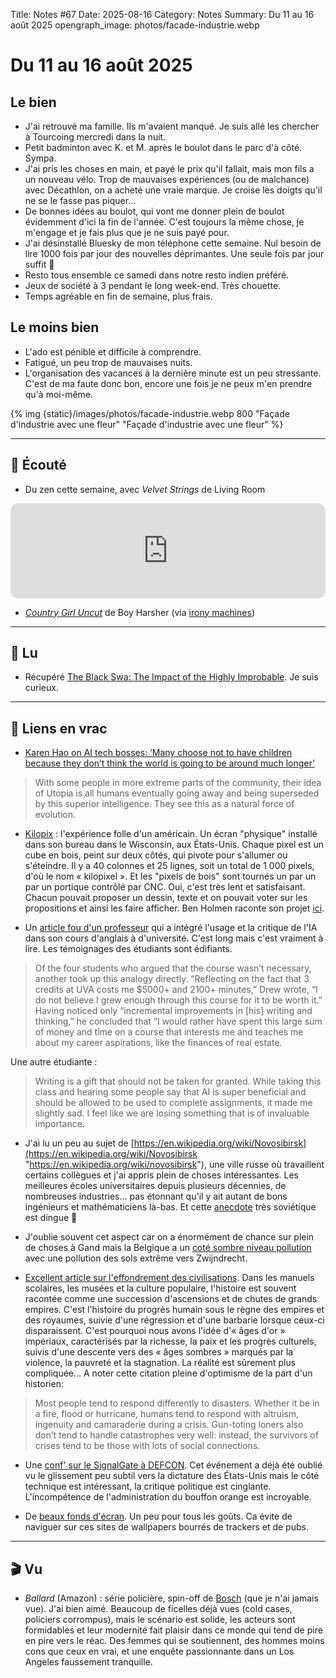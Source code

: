 Title: Notes #67
Date: 2025-08-16
Category: Notes
Summary: Du 11 au 16 août 2025
opengraph_image: photos/facade-industrie.webp

# Du 11 au 16 août 2025

## Le bien

* J'ai retrouvé ma famille. Ils m'avaient manqué. Je suis allé les chercher à Tourcoing mercredi dans la nuit.
* Petit badminton avec K. et M. après le boulot dans le parc d'à côté. Sympa.
* J'ai pris les choses en main, et payé le prix qu'il fallait, mais mon fils a un nouveau vélo. Trop de mauvaises expériences (ou de malchance) avec Décathlon, on a acheté une vraie marque. Je croise les doigts qu'il ne se le fasse pas piquer...
* De bonnes idées au boulot, qui vont me donner plein de boulot évidemment d'ici la fin de l'année. C'est toujours la même chose, je m'engage et je fais plus que je ne suis payé pour.
* J'ai désinstallé Bluesky de mon téléphone cette semaine. Nul besoin de lire 1000 fois par jour des nouvelles déprimantes. Une seule fois par jour suffit 🥰
* Resto tous ensemble ce samedi dans notre resto indien préféré.
* Jeux de société à 3 pendant le long week-end. Très chouette.
* Temps agréable en fin de semaine, plus frais.

## Le moins bien

* L'ado est pénible et difficile à comprendre.
* Fatigué, un peu trop de mauvaises nuits.
* L'organisation des vacances à la dernière minute est un peu stressante. C'est de ma faute donc bon, encore une fois je ne peux m'en prendre qu'à moi-même.

{% img {static}/images/photos/facade-industrie.webp 800 "Façade d'industrie avec une fleur" "Façade d'industrie avec une fleur" %}

---

## 🎤 Écouté

* Du zen cette semaine, avec _Velvet Strings_ de Living Room

<iframe data-testid="embed-iframe" style="border-radius:12px" src="https://open.spotify.com/embed/track/76pyEDndWnRW8hqlwFBiO1?utm_source=generator" width="100%" height="152" frameBorder="0" allowfullscreen="" allow="autoplay; clipboard-write; encrypted-media; fullscreen; picture-in-picture" loading="lazy"></iframe>

* [_Country Girl Uncut_](https://boyharsher.bandcamp.com/album/country-girl-uncut) de Boy Harsher (via [irony machines](https://irony-machine.neocities.org/))

---

## 📖 Lu

* Récupéré [The Black Swa: The Impact of the Highly Improbable](https://en.wikipedia.org/wiki/The_Black_Swan:_The_Impact_of_the_Highly_Improbable). Je suis curieux.

---

## 🔗 Liens en vrac

* [Karen Hao on AI tech bosses: ‘Many choose not to have children because they don’t think the world is going to be around much longer’](https://www.irishtimes.com/culture/books/2025/08/09/karen-hao-on-ai-tech-bosses-many-choose-not-to-have-children-because-they-dont-think-the-world-is-going-to-be-around-much-longer)

> With some people in more extreme parts of the community, their idea of Utopia is all humans eventually going away and being superseded by this superior intelligence. They see this as a natural force of evolution.

* [Kilopix](https://kilopx.com/) : l'expérience folle d'un américain. Un écran "physique" installé dans son bureau dans le Wisconsin, aux États-Unis. Chaque pixel est un cube en bois, peint sur deux côtés, qui pivote pour s'allumer ou s'éteindre. Il y a 40 colonnes et 25 lignes, soit un total de 1 000 pixels, d'où le nom « kilopixel ». Et les "pixels de bois" sont tournés un par un par un portique contrôlé par CNC. Oui, c'est très lent et satisfaisant. Chacun pouvait proposer un dessin, texte et on pouvait voter sur les propositions et ainsi les faire afficher. Ben Holmen raconte son projet [ici](https://benholmen.com/blog/kilopixel/).

* Un [article fou d'un professeur](https://lithub.com/what-happened-when-i-tried-to-replace-myself-with-chatgpt-in-my-english-classroom/) qui a intégré l'usage et la critique de l'IA dans son cours d'anglais à d'université. C'est long mais c'est vraiment à lire. Les témoignages des étudiants sont édifiants.

> Of the four students who argued that the course wasn’t necessary, another took up this analogy directly. “Reflecting on the fact that 3 credits at UVA costs me $5000+ and 2100+ minutes,” Drew wrote, “I do not believe I grew enough through this course for it to be worth it.” Having noticed only “incremental improvements in [his] writing and thinking,” he concluded that “I would rather have spent this large sum of money and time on a course that interests me and teaches me about my career aspirations, like the finances of real estate.

Une autre étudiante :

> Writing is a gift that should not be taken for granted. While taking this class and hearing some people say that AI is super beneficial and should be allowed to be used to complete assignments, it made me slightly sad. I feel like we are losing something that is of invaluable importance.

* J'ai lu un peu au sujet de [https://en.wikipedia.org/wiki/Novosibirsk](https://en.wikipedia.org/wiki/Novosibirsk "https://en.wikipedia.org/wiki/novosibirsk"), une ville russe où travaillent certains collègues et j'ai appris plein de choses intéressantes. Les meilleures écoles universitaires depuis plusieurs décennies, de nombreuses industries... pas étonnant qu'il y ait autant de bons ingénieurs et mathématiciens là-bas. Et cette [anecdote](https://www.rbth.com/history/332483-russian-pilot-fly-under-bridge-photo) très soviétique est dingue 🙂

* J'oublie souvent cet aspect car on a énormément de chance sur plein de choses à Gand mais la Belgique a un [coté sombre niveau pollution](https://www.lemonde.fr/les-decodeurs/article/2025/01/15/excaver-les-sols-changer-l-eau-des-lacs-ne-pas-jouer-dehors-la-pollution-aux-pfas-plonge-la-flandre-dans-un-desastre-dystopique_6498670_4355770.html) avec une pollution des sols extrême vers Zwijndrecht.

* [Excellent article sur l'effondrement des civilisations](https://aeon.co/essays/the-great-myth-of-empire-collapse). Dans les manuels scolaires, les musées et la culture populaire, l'histoire est souvent racontée comme une succession d'ascensions et de chutes de grands empires. C'est l'histoire du progrès humain sous le règne des empires et des royaumes, suivie d'une régression et d'une barbarie lorsque ceux-ci disparaissent. C'est pourquoi nous avons l'idée d'« âges d'or » impériaux, caractérisés par la richesse, la paix et les progrès culturels, suivis d'une descente vers des « âges sombres » marqués par la violence, la pauvreté et la stagnation. La réalité est sûrement plus compliquée... A noter cette citation pleine d'optimisme de la part d'un historien:

> Most people tend to respond differently to disasters. Whether it be in a fire, flood or hurricane, humans tend to respond with altruism, ingenuity and camaraderie during a crisis. Gun-toting loners also don’t tend to handle catastrophes very well: instead, the survivors of crises tend to be those with lots of social connections.

* Une [conf' sur le SignalGate à DEFCON](https://micahflee.com/we-are-currently-clean-on-opsec-the-signalgate-saga/). Cet événement a déjà été oublié vu le glissement peu subtil vers la dictature des États-Unis mais le côté technique est intéressant, la critique politique est cinglante. L'incompétence de l'administration du bouffon orange est incroyable.

* De [beaux fonds d'écran](https://github.com/dharmx/walls). Un peu pour tous les goûts. Ca évite de naviguer sur ces sites de wallpapers bourrés de trackers et de pubs.

---

## 🎬 Vu

* _Ballard_ (Amazon) : série policière, spin-off de [Bosch](https://fr.wikipedia.org/wiki/Harry_Bosch_(s%C3%A9rie_t%C3%A9l%C3%A9vis%C3%A9e)) (que je n'ai jamais vue). J'ai bien aimé. Beaucoup de ficelles déjà vues (cold cases, policiers corrompus), mais le scénario est solide, les acteurs sont formidables et leur modernité fait plaisir dans ce monde qui tend de pire en pire vers le réac. Des femmes qui se soutiennent, des hommes moins cons que ceux en vrai, et une enquête passionnante dans un Los Angeles faussement tranquille.

